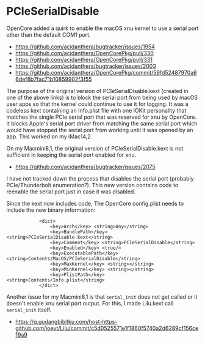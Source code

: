 # PCIeSerialDisable

OpenCore added a quirk to enable the macOS xnu kernel to use a serial port other than the default COM1 port.

- https://github.com/acidanthera/bugtracker/issues/1954
- https://github.com/acidanthera/OpenCorePkg/pull/330
- https://github.com/acidanthera/OpenCorePkg/pull/331
- https://github.com/acidanthera/bugtracker/issues/2003
- https://github.com/acidanthera/OpenCorePkg/commit/59fd52487970a66def8b7fac71b10859902f3f55

The purpose of the original version of PCIeSerialDisable.kext (created in one of the above links) is to block the serial port from being used by macOS user apps so that the kernel could continue to use it for logging. It was a codeless kext containing an Info.plist file with one IOKit personality that matches the single PCIe serial port that was reserved for xnu by OpenCore. It blocks Apple's serial port driver from matching the same serial port which would have stopped the serial port from working until it was opened by an app. This worked on my iMac14,2.

On my Macmini8,1, the original version of PCIeSerialDisable.kext is not sufficient in keeping the serial port enabled for xnu.

- https://github.com/acidanthera/bugtracker/issues/2075

I have not tracked down the process that disables the serial port (probably PCIe/Thunderbolt enumeration?). This new version contains code to reenable the serial port just in case it was disabled.

Since the kext now includes code, The OpenCore config.plist needs to include the new binary information:
```
			<dict>
				<key>Arch</key> <string>Any</string>
				<key>BundlePath</key> <string>PCIeSerialDisable.kext</string>
				<key>Comment</key> <string>PCIeSerialDisable</string>
				<key>Enabled</key> <true/>
				<key>ExecutablePath</key> <string>Contents/MacOS/PCIeSerialDisable</string>
				<key>MaxKernel</key> <string></string>
				<key>MinKernel</key> <string></string>
				<key>PlistPath</key> <string>Contents/Info.plist</string>
			</dict>
```

Another issue for my Macmini8,1 is that `serial_init` does not get called or it doesn't enable xnu serial port output. For this, I made Lilu.kext call `serial_init` itself.
- https://q.gudangbibitku.com/host-https-github.com/joevt/Lilu/commit/c5d0525571e1f1860f5740a2d6289cf156ce19a9
